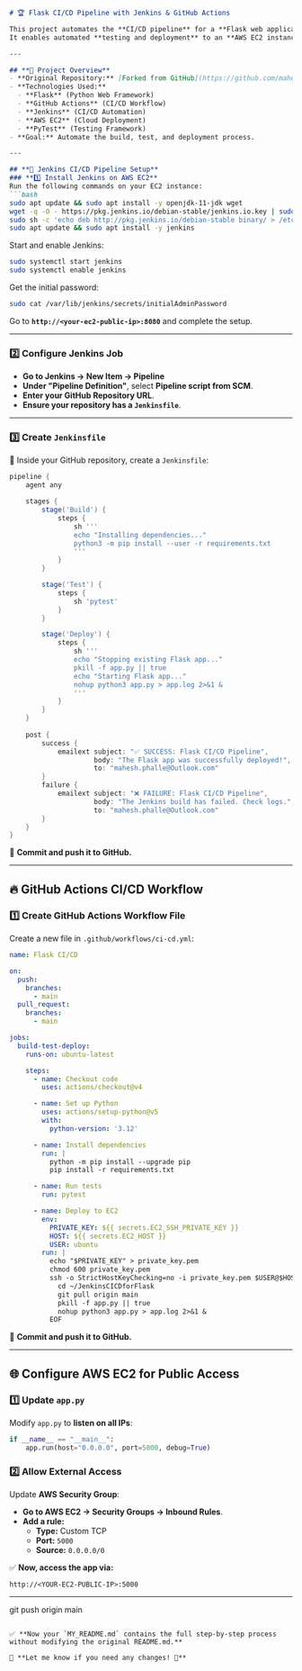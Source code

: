 
```md
# 🏆 Flask CI/CD Pipeline with Jenkins & GitHub Actions

This project automates the **CI/CD pipeline** for a **Flask web application** using **Jenkins and GitHub Actions**.  
It enables automated **testing and deployment** to an **AWS EC2 instance**.

---

## **📌 Project Overview**
- **Original Repository:** [Forked from GitHub](https://github.com/maheshphalle/JenkinsCICDforFlask)
- **Technologies Used:**
  - **Flask** (Python Web Framework)
  - **GitHub Actions** (CI/CD Workflow)
  - **Jenkins** (CI/CD Automation)
  - **AWS EC2** (Cloud Deployment)
  - **PyTest** (Testing Framework)
- **Goal:** Automate the build, test, and deployment process.

---

## **🚀 Jenkins CI/CD Pipeline Setup**
### **1️⃣ Install Jenkins on AWS EC2**
Run the following commands on your EC2 instance:
```bash
sudo apt update && sudo apt install -y openjdk-11-jdk wget
wget -q -O - https://pkg.jenkins.io/debian-stable/jenkins.io.key | sudo apt-key add -
sudo sh -c 'echo deb http://pkg.jenkins.io/debian-stable binary/ > /etc/apt/sources.list.d/jenkins.list'
sudo apt update && sudo apt install -y jenkins
```
Start and enable Jenkins:
```bash
sudo systemctl start jenkins
sudo systemctl enable jenkins
```
Get the initial password:
```bash
sudo cat /var/lib/jenkins/secrets/initialAdminPassword
```
Go to **`http://<your-ec2-public-ip>:8080`** and complete the setup.

---

### **2️⃣ Configure Jenkins Job**
- **Go to Jenkins → New Item → Pipeline**
- **Under "Pipeline Definition"**, select **Pipeline script from SCM**.
- **Enter your GitHub Repository URL**.
- **Ensure your repository has a `Jenkinsfile`**.

---

### **3️⃣ Create `Jenkinsfile`**
📌 Inside your GitHub repository, create a `Jenkinsfile`:
```groovy
pipeline {
    agent any

    stages {
        stage('Build') {
            steps {
                sh '''
                echo "Installing dependencies..."
                python3 -m pip install --user -r requirements.txt
                '''
            }
        }

        stage('Test') {
            steps {
                sh 'pytest'
            }
        }

        stage('Deploy') {
            steps {
                sh '''
                echo "Stopping existing Flask app..."
                pkill -f app.py || true
                echo "Starting Flask app..."
                nohup python3 app.py > app.log 2>&1 &
                '''
            }
        }
    }
    
    post {
        success {
            emailext subject: "✅ SUCCESS: Flask CI/CD Pipeline",
                     body: "The Flask app was successfully deployed!",
                     to: "mahesh.phalle@Outlook.com"
        }
        failure {
            emailext subject: "❌ FAILURE: Flask CI/CD Pipeline",
                     body: "The Jenkins build has failed. Check logs.",
                     to: "mahesh.phalle@Outlook.com"
        }
    }
}
```
📌 **Commit and push it to GitHub.**

---

## **🔥 GitHub Actions CI/CD Workflow**
### **1️⃣ Create GitHub Actions Workflow File**
Create a new file in `.github/workflows/ci-cd.yml`:
```yaml
name: Flask CI/CD

on:
  push:
    branches:
      - main
  pull_request:
    branches:
      - main

jobs:
  build-test-deploy:
    runs-on: ubuntu-latest

    steps:
      - name: Checkout code
        uses: actions/checkout@v4

      - name: Set up Python
        uses: actions/setup-python@v5
        with:
          python-version: '3.12'

      - name: Install dependencies
        run: |
          python -m pip install --upgrade pip
          pip install -r requirements.txt

      - name: Run tests
        run: pytest

      - name: Deploy to EC2
        env:
          PRIVATE_KEY: ${{ secrets.EC2_SSH_PRIVATE_KEY }}
          HOST: ${{ secrets.EC2_HOST }}
          USER: ubuntu
        run: |
          echo "$PRIVATE_KEY" > private_key.pem
          chmod 600 private_key.pem
          ssh -o StrictHostKeyChecking=no -i private_key.pem $USER@$HOST <<EOF
            cd ~/JenkinsCICDforFlask
            git pull origin main
            pkill -f app.py || true
            nohup python3 app.py > app.log 2>&1 &
          EOF
```
📌 **Commit and push it to GitHub.**

---

## **🌐 Configure AWS EC2 for Public Access**
### **1️⃣ Update `app.py`**
Modify `app.py` to **listen on all IPs**:
```python
if __name__ == "__main__":
    app.run(host="0.0.0.0", port=5000, debug=True)
```

### **2️⃣ Allow External Access**
Update **AWS Security Group**:
- **Go to AWS EC2 → Security Groups → Inbound Rules**.
- **Add a rule:**
  - **Type:** Custom TCP
  - **Port:** `5000`
  - **Source:** `0.0.0.0/0`

✅ **Now, access the app via:**  
```
http://<YOUR-EC2-PUBLIC-IP>:5000
```

---

git push origin main
```

✅ **Now your `MY_README.md` contains the full step-by-step process without modifying the original README.md.**  

📌 **Let me know if you need any changes! 🚀**
